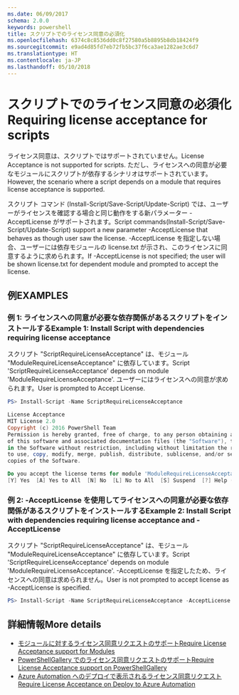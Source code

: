 ```yaml
---
ms.date: 06/09/2017
schema: 2.0.0
keywords: powershell
title: スクリプトでのライセンス同意の必須化
ms.openlocfilehash: 6374c8c8536dd0c8f27580a5b8895b8db18424f9
ms.sourcegitcommit: e9ad4d85fd7eb72fb5bc37f6ca3ae1282ae3c6d7
ms.translationtype: HT
ms.contentlocale: ja-JP
ms.lasthandoff: 05/10/2018
---
```

# <a name="requiring-license-acceptance-for-scripts"></a><span data-ttu-id="0f41f-103">スクリプトでのライセンス同意の必須化</span><span class="sxs-lookup"><span data-stu-id="0f41f-103">Requiring license acceptance for scripts</span></span>

<span data-ttu-id="0f41f-104">ライセンス同意は、スクリプトではサポートされていません。</span><span class="sxs-lookup"><span data-stu-id="0f41f-104">License Acceptance is not supported for scripts.</span></span> <span data-ttu-id="0f41f-105">ただし、ライセンスへの同意が必要なモジュールにスクリプトが依存するシナリオはサポートされています。</span><span class="sxs-lookup"><span data-stu-id="0f41f-105">However, the scenario where a script depends on a module that requires license acceptance is supported.</span></span>

<span data-ttu-id="0f41f-106">スクリプト コマンド (Install-Script/Save-Script/Update-Script) では、ユーザーがライセンスを確認する場合と同じ動作をする新パラメーター -AcceptLicense がサポートされます。</span><span class="sxs-lookup"><span data-stu-id="0f41f-106">Script commands(Install-Script/Save-Script/Update-Script) support a new parameter -AcceptLicense that behaves as though user saw the license.</span></span> <span data-ttu-id="0f41f-107">-AcceptLicense を指定しない場合、ユーザーには依存モジュールの license.txt が示され、このライセンスに同意するように求められます。</span><span class="sxs-lookup"><span data-stu-id="0f41f-107">If -AcceptLicense is not specified; the user will be shown license.txt for dependent module and prompted to accept the license.</span></span>

## <a name="examples"></a><span data-ttu-id="0f41f-108">例</span><span class="sxs-lookup"><span data-stu-id="0f41f-108">EXAMPLES</span></span>

### <a name="example-1-install-script-with-dependencies-requiring-license-acceptance"></a><span data-ttu-id="0f41f-109">例 1: ライセンスへの同意が必要な依存関係があるスクリプトをインストールする</span><span class="sxs-lookup"><span data-stu-id="0f41f-109">Example 1: Install Script with dependencies requiring license acceptance</span></span>

<span data-ttu-id="0f41f-110">スクリプト "ScriptRequireLicenseAcceptance" は、モジュール "ModuleRequireLicenseAcceptance" に依存しています。</span><span class="sxs-lookup"><span data-stu-id="0f41f-110">Script 'ScriptRequireLicenseAcceptance' depends on module 'ModuleRequireLicenseAcceptance'.</span></span> <span data-ttu-id="0f41f-111">ユーザーにはライセンスへの同意が求められます。</span><span class="sxs-lookup"><span data-stu-id="0f41f-111">User is prompted to Accept License.</span></span>

```PowerShell
PS> Install-Script -Name ScriptRequireLicenseAcceptance

License Acceptance
MIT License 2.0
Copyright (c) 2016 PowerShell Team
Permission is hereby granted, free of charge, to any person obtaining a copy
of this software and associated documentation files (the "Software"), to deal
in the Software without restriction, including without limitation the rights
to use, copy, modify, merge, publish, distribute, sublicense, and/or sell
copies of the Software.

Do you accept the license terms for module 'ModuleRequireLicenseAcceptance'.
[Y] Yes  [A] Yes to All  [N] No  [L] No to All  [S] Suspend  [?] Help (default is "N"):
```

### <a name="example-2-install-script-with-dependencies-requiring-license-acceptance-and--acceptlicense"></a><span data-ttu-id="0f41f-112">例 2: -AcceptLicense を使用してライセンスへの同意が必要な依存関係があるスクリプトをインストールする</span><span class="sxs-lookup"><span data-stu-id="0f41f-112">Example 2: Install Script with dependencies requiring license acceptance and -AcceptLicense</span></span>

<span data-ttu-id="0f41f-113">スクリプト "ScriptRequireLicenseAcceptance" は、モジュール "ModuleRequireLicenseAcceptance" に依存しています。</span><span class="sxs-lookup"><span data-stu-id="0f41f-113">Script 'ScriptRequireLicenseAcceptance' depends on module 'ModuleRequireLicenseAcceptance'.</span></span> <span data-ttu-id="0f41f-114">-AcceptLicense を指定したため、ライセンスへの同意は求められません。</span><span class="sxs-lookup"><span data-stu-id="0f41f-114">User is not prompted to accept license as -AcceptLicense is specified.</span></span>

```PowerShell
PS> Install-Script -Name ScriptRequireLicenseAcceptance -AcceptLicense
```

## <a name="more-details"></a><span data-ttu-id="0f41f-115">詳細情報</span><span class="sxs-lookup"><span data-stu-id="0f41f-115">More details</span></span>

- [<span data-ttu-id="0f41f-116">モジュールに対するライセンス同意リクエストのサポート</span><span class="sxs-lookup"><span data-stu-id="0f41f-116">Require License Acceptance support for Modules</span></span>](module-license-acceptance.md)
- [<span data-ttu-id="0f41f-117">PowerShellGallery でのライセンス同意リクエストのサポート</span><span class="sxs-lookup"><span data-stu-id="0f41f-117">Require License Acceptance support on PowerShellGallery</span></span>](../how-to/working-with-items/items-that-require-license-acceptance.md)
- [<span data-ttu-id="0f41f-118">Azure Automation へのデプロイで表示されるライセンス同意リクエスト</span><span class="sxs-lookup"><span data-stu-id="0f41f-118">Require License Acceptance on Deploy to Azure Automation</span></span>](../how-to/working-with-items/deploy-to-azure-automation.md)